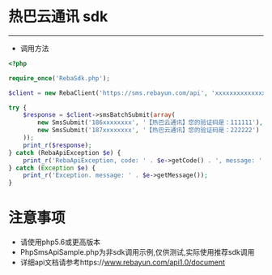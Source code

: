 # 热巴云通讯 sdk

---

 - 调用方法
 
```php
<?php

require_once('RebaSdk.php');

$client = new RebaClient('https://sms.rebayun.com/api', 'xxxxxxxxxxxxxxxxxxxxxxxxxxxxxxxx');

try {
    $response = $client->smsBatchSubmit(array(
        new SmsSubmit('186xxxxxxxx', '【热巴云通讯】您的验证码是：111111'),
        new SmsSubmit('187xxxxxxxx', '【热巴云通讯】您的验证码是：222222')
    ));
    print_r($response);
} catch (RebaApiException $e) {
    print_r('RebaApiException, code: ' . $e->getCode() . ', message: '. $e->getMessage());
} catch (Exception $e) {
    print_r('Exception. message: ' . $e->getMessage());
}

```

# 注意事项
 - 请使用php5.6或更高版本
 - PhpSmsApiSample.php为非sdk调用示例,仅供测试,实际使用推荐sdk调用
 - 详细api文档请参考https://www.rebayun.com/api1.0/document
